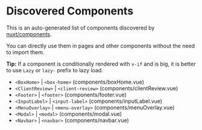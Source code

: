 # Discovered Components

This is an auto-generated list of components discovered by [nuxt/components](https://github.com/nuxt/components).

You can directly use them in pages and other components without the need to import them.

**Tip:** If a component is conditionally rendered with `v-if` and is big, it is better to use `Lazy` or `lazy-` prefix to lazy load.

- `<BoxHome>` | `<box-home>` (components/boxHome.vue)
- `<ClientReview>` | `<client-review>` (components/clientReview.vue)
- `<Footer>` | `<footer>` (components/footer.vue)
- `<InputLabel>` | `<input-label>` (components/inputLabel.vue)
- `<MenuOverlay>` | `<menu-overlay>` (components/menuOverlay.vue)
- `<Modal>` | `<modal>` (components/modal.vue)
- `<Navbar>` | `<navbar>` (components/navbar.vue)

